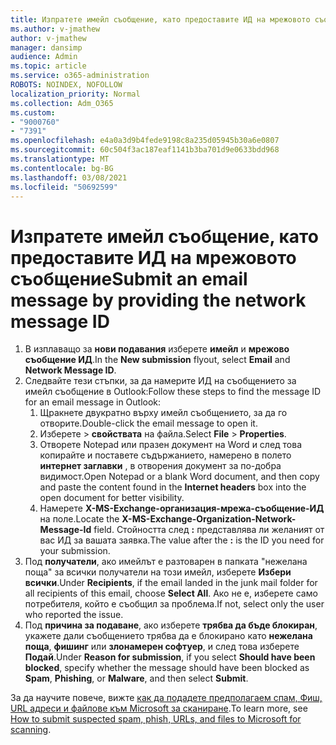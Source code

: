 ```yaml
---
title: Изпратете имейл съобщение, като предоставите ИД на мрежовото съобщение
ms.author: v-jmathew
author: v-jmathew
manager: dansimp
audience: Admin
ms.topic: article
ms.service: o365-administration
ROBOTS: NOINDEX, NOFOLLOW
localization_priority: Normal
ms.collection: Adm_O365
ms.custom:
- "9000760"
- "7391"
ms.openlocfilehash: e4a0a3d9b4fede9198c8a235d05945b30a6e0807
ms.sourcegitcommit: 60c504f3ac187eaf1141b3ba701d9e0633bdd968
ms.translationtype: MT
ms.contentlocale: bg-BG
ms.lasthandoff: 03/08/2021
ms.locfileid: "50692599"
---
```

# <a name="submit-an-email-message-by-providing-the-network-message-id"></a><span data-ttu-id="d0b0e-102">Изпратете имейл съобщение, като предоставите ИД на мрежовото съобщение</span><span class="sxs-lookup"><span data-stu-id="d0b0e-102">Submit an email message by providing the network message ID</span></span>

1. <span data-ttu-id="d0b0e-103">В изплаващо за **нови подавания** изберете **имейл** и **мрежово съобщение ИД**.</span><span class="sxs-lookup"><span data-stu-id="d0b0e-103">In the **New submission** flyout, select **Email** and **Network Message ID**.</span></span>
2. <span data-ttu-id="d0b0e-104">Следвайте тези стъпки, за да намерите ИД на съобщението за имейл съобщение в Outlook:</span><span class="sxs-lookup"><span data-stu-id="d0b0e-104">Follow these steps to find the message ID for an email message in Outlook:</span></span>
    1. <span data-ttu-id="d0b0e-105">Щракнете двукратно върху имейл съобщението, за да го отворите.</span><span class="sxs-lookup"><span data-stu-id="d0b0e-105">Double-click the email message to open it.</span></span>
    1. <span data-ttu-id="d0b0e-106">Изберете   >  **свойствата** на файла.</span><span class="sxs-lookup"><span data-stu-id="d0b0e-106">Select **File** > **Properties**.</span></span>
    1. <span data-ttu-id="d0b0e-107">Отворете Notepad или празен документ на Word и след това копирайте и поставете съдържанието, намерено в полето **интернет заглавки** , в отворения документ за по-добра видимост.</span><span class="sxs-lookup"><span data-stu-id="d0b0e-107">Open Notepad or a blank Word document, and then copy and paste the content found in the **Internet headers** box into the open document for better visibility.</span></span>
    1. <span data-ttu-id="d0b0e-108">Намерете **X-MS-Exchange-организация-мрежа-съобщение-ИД** на поле.</span><span class="sxs-lookup"><span data-stu-id="d0b0e-108">Locate the **X-MS-Exchange-Organization-Network-Message-Id** field.</span></span> <span data-ttu-id="d0b0e-109">Стойността след **:** представлява ли желаният от вас ИД за вашата заявка.</span><span class="sxs-lookup"><span data-stu-id="d0b0e-109">The value after the **:** is the ID you need for your submission.</span></span>
3. <span data-ttu-id="d0b0e-110">Под **получатели**, ако имейлът е разтоварен в папката "нежелана поща" за всички получатели на този имейл, изберете **Избери всички**.</span><span class="sxs-lookup"><span data-stu-id="d0b0e-110">Under **Recipients**, if the email landed in the junk mail folder for all recipients of this email, choose **Select All**.</span></span> <span data-ttu-id="d0b0e-111">Ако не е, изберете само потребителя, който е съобщил за проблема.</span><span class="sxs-lookup"><span data-stu-id="d0b0e-111">If not, select only the user who reported the issue.</span></span>
4. <span data-ttu-id="d0b0e-112">Под **причина за подаване**, ако изберете **трябва да бъде блокиран**, укажете дали съобщението трябва да е блокирано като **нежелана поща**, **фишинг** или **злонамерен софтуер**, и след това изберете **Подай**.</span><span class="sxs-lookup"><span data-stu-id="d0b0e-112">Under **Reason for submission**, if you select **Should have been blocked**, specify whether the message should have been blocked as **Spam**, **Phishing**, or **Malware**, and then select **Submit**.</span></span>

<span data-ttu-id="d0b0e-113">За да научите повече, вижте [как да подадете предполагаем спам, Фиш, URL адреси и файлове към Microsoft за сканиране](https://go.microsoft.com/fwlink/?linkid=2101479).</span><span class="sxs-lookup"><span data-stu-id="d0b0e-113">To learn more, see [How to submit suspected spam, phish, URLs, and files to Microsoft for scanning](https://go.microsoft.com/fwlink/?linkid=2101479).</span></span>
